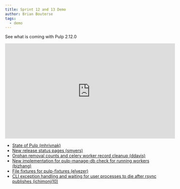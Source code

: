 ```yaml
---
title: Sprint 12 and 13 Demo
author: Brian Bouterse
tags:
  - demo
---
```


See what is coming with Pulp 2.12.0

<iframe width="560" height="315" src="https://www.youtube.com/embed/ZPAGBGwsS2k" frameborder="0" allowfullscreen></iframe>

* [State of Pulp (mhrivnak)](https://www.youtube.com/watch?v=ZPAGBGwsS2k&t=1m22s)
* [New release status pages (smyers)](https://www.youtube.com/watch?v=ZPAGBGwsS2k&t=7m25s)
* [Orphan removal counts and celery worker record cleanup (ddavis)](https://www.youtube.com/watch?v=ZPAGBGwsS2k&t=10m6s)
* [New implementation for pulp-manage-db check for running workers (bizhang)](https://www.youtube.com/watch?v=ZPAGBGwsS2k&t=13m12s)
* [File fixtures for pulp-fixtures (elyezer)](https://www.youtube.com/watch?v=ZPAGBGwsS2k&t=16m20s)
* [CLI exception handling and waiting for user processes to die after rsync publishes (ichimonji10)](https://www.youtube.com/watch?v=ZPAGBGwsS2k&t=22m0s)

